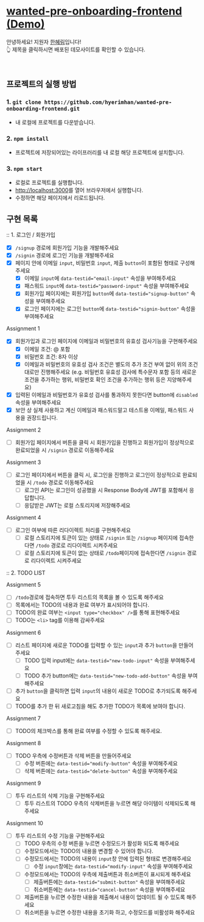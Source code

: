 # [wanted-pre-onboarding-frontend (Demo)]()

안녕하세요! 지원자 <a href="https://github.com/hyerimhan">한혜림</a>입니다!
<br/>
:point_up_2: 제목을 클릭하시면 배포된 데모사이트를 확인할 수 있습니다.

<br/>

## 프로젝트의 실행 방법

### 1. `git clone https://github.com/hyerimhan/wanted-pre-onboarding-frontend.git`

- 내 로컬에 프로젝트를 다운받습니다.

### 2. `npm install`

- 프로젝트에 저장되어있는 라이프러리를 내 로컬 해당 프로젝트에 설치합니다.

### 3. `npm start`

- 로컬로 프로젝트를 실행합니다.
- [http://localhost:3000](http://localhost:3000)를 열어 브라우저에서 실행합니다.
- 수정하면 해당 페이지에서 리로드됩니다.

## 구현 목록

:: 1. 로그인 / 회원가입

- [x] `/signup` 경로에 회원가입 기능을 개발해주세요
- [x] `/signin` 경로에 로그인 기능을 개발해주세요
- [x] 페이지 안에 이메일 `input`, 비밀번호 `input`, 제출 `button`이 포함된 형태로 구성해주세요
  - [x] 이메일 `input`에 `data-testid="email-input"` 속성을 부여해주세요
  - [x] 패스워드 `input`에 `data-testid="password-input"` 속성을 부여해주세요
  - [x] 회원가입 페이지에는 회원가입 `button`에 `data-testid="signup-button"` 속성을 부여해주세요
  - [x] 로그인 페이지에는 로그인 `button`에 `data-testid="signin-button"` 속성을 부여해주세요

Assignment 1

- [x] 회원가입과 로그인 페이지에 이메일과 비밀번호의 유효성 검사기능을 구현해주세요
  - [x] 이메일 조건: @ 포함
  - [x] 비밀번호 조건: 8자 이상
  - [x] 이메일과 비밀번호의 유효성 검사 조건은 별도의 추가 조건 부여 없이 위의 조건대로만 진행해주세요 (e.g. 비밀번호 유효성 검사에 특수문자 포함 등의 새로운 조건을 추가하는 행위, 비밀번호 확인 조건을 추가하는 행위 등은 지양해주세요)
- [x] 입력된 이메일과 비밀번호가 유효성 검사를 통과하지 못한다면 button에 `disabled` 속성을 부여해주세요
- [x] 보안 상 실제 사용하고 계신 이메일과 패스워드말고 테스트용 이메일, 패스워드 사용을 권장드립니다.

Assignment 2

- [ ] 회원가입 페이지에서 버튼을 클릭 시 회원가입을 진행하고 회원가입이 정상적으로 완료되었을 시 `/signin` 경로로 이동해주세요

Assignment 3

- [ ] 로그인 페이지에서 버튼을 클릭 시, 로그인을 진행하고 로그인이 정상적으로 완료되었을 시 `/todo` 경로로 이동해주세요
  - [ ] 로그인 API는 로그인이 성공했을 시 Response Body에 JWT를 포함해서 응답합니다.
  - [ ] 응답받은 JWT는 로컬 스토리지에 저장해주세요

Assignment 4

- [ ] 로그인 여부에 따른 리다이렉트 처리를 구현해주세요
  - [ ] 로컬 스토리지에 토큰이 있는 상태로 `/signin` 또는 `/signup` 페이지에 접속한다면 `/todo` 경로로 리다이렉트 시켜주세요
  - [ ] 로컬 스토리지에 토큰이 없는 상태로 `/todo`페이지에 접속한다면 `/signin` 경로로 리다이렉트 시켜주세요

:: 2. TODO LIST

Assignment 5

- [ ] `/todo`경로에 접속하면 투두 리스트의 목록을 볼 수 있도록 해주세요
- [ ] 목록에서는 TODO의 내용과 완료 여부가 표시되어야 합니다.
- [ ] TODO의 완료 여부는 `<input type="checkbox" />`를 통해 표현해주세요
- [ ] TODO는 `<li>` tag를 이용해 감싸주세요

Assignment 6

- [ ] 리스트 페이지에 새로운 TODO를 입력할 수 있는 `input`과 추가 `button`을 만들어주세요
  - [ ] TODO 입력 input에는 `data-testid="new-todo-input"` 속성을 부여해주세요
  - [ ] TODO 추가 button에는 `data-testid="new-todo-add-button"` 속성을 부여해주세요
- [ ] 추가 `button`을 클릭하면 입력 `input`의 내용이 새로운 TODO로 추가되도록 해주세요
- [ ] TODO를 추가 한 뒤 새로고침을 해도 추가한 TODO가 목록에 보여야 합니다.

Assignment 7

- [ ] TODO의 체크박스를 통해 완료 여부를 수정할 수 있도록 해주세요.

Assignment 8

- [ ] TODO 우측에 수정버튼과 삭제 버튼을 만들어주세요
  - [ ] 수정 버튼에는 `data-testid="modify-button"` 속성을 부여해주세요
  - [ ] 삭제 버튼에는 `data-testid="delete-button"` 속성을 부여해주세요

Assignment 9

- [ ] 투두 리스트의 삭제 기능을 구현해주세요
  - [ ] 투두 리스트의 TODO 우측의 삭제버튼을 누르면 해당 아이템이 삭제되도록 해주세요

Assignment 10

- [ ] 투두 리스트의 수정 기능을 구현해주세요
  - [ ] TODO 우측의 수정 버튼을 누르면 수정모드가 활성화 되도록 해주세요
  - [ ] 수정모드에서는 TODO의 내용을 변경할 수 있어야 합니다.
  - [ ] 수정모드에서는 TODO의 내용이 `input`창 안에 입력된 형태로 변경해주세요
    - [ ] 수정 `input`창에는 `data-testid="modify-input"` 속성을 부여해주세요
  - [ ] 수정모드에서는 TODO의 우측에 제출버튼과 취소버튼이 표시되게 해주세요
    - [ ] 제출버튼에는 `data-testid="submit-button"` 속성을 부여해주세요
    - [ ] 취소버튼에는 `data-testid="cancel-button"` 속성을 부여해주세요
  - [ ] 제출버튼을 누르면 수정한 내용을 제출해서 내용이 업데이트 될 수 있도록 해주세요
  - [ ] 취소버튼을 누르면 수정한 내용을 초기화 하고, 수정모드를 비활성화 해주세요
